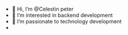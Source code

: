 - 👋 Hi, I’m @Celestin peter
- 👀 I’m interested in backend development
- 💞️ I’m passionate to technology development
- 


<!---
Peter-DEV10/Peter-DEV10 is a ✨ special ✨ repository because its `README.md` (this file) appears on your GitHub profile.
You can click the Preview link to take a look at your changes.
--->
